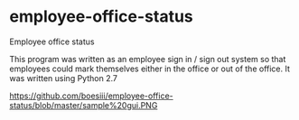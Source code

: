 # employee-office-status
Employee office status

This program was written as an employee sign in / sign out system so that employees could mark themselves either in the office or out of the office.  It was written using Python 2.7


https://github.com/boesiii/employee-office-status/blob/master/sample%20gui.PNG
